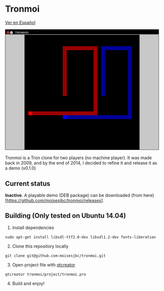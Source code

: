 # Tronmoi

[Ver en Español](README.md)

![Tronmoi screenshot](img/tronmoi.png "Tronmoi screenshot")

Tronmoi is a Tron clone for two players (no machine player). It was made back in 2009, and by the end of 2014, I decided to refine it and release it as a demo (v0.1.0)

## Current status

**Inactive**. A playable demo (DEB package) can be downloaded (from here)[https://github.com/moisesjbc/tronmoi/releases].

## Building (Only tested on Ubuntu 14.04)

1. Install dependencies

 ```
 sudo apt-get install libsdl-ttf2.0-dev libsdl1.2-dev fonts-liberation
 ```

2. Clone this repository locally

 ```
 git clone git@github.com:moisesjbc/tronmoi.git 
 ```

3. Open project file with [qtcreator](http://qt-project.org/wiki/Category:Tools::QtCreator)

 ```
 qtcreator tronmoi/project/tronmoi.pro
 ```

4. Build and enjoy!
